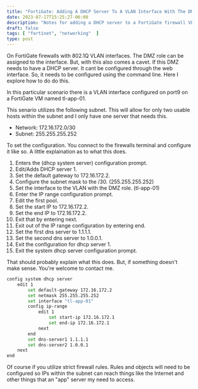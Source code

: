 ```yaml
---
title: "FortiGate: Adding A DHCP Server To A VLAN Interface With The DMZ Role"
date: 2023-07-17T15:25:27-06:00
description: "Notes for adding a DHCP server to a FortiGate firewall VLAN interface with the DMZ role through cli."
draft: false
tags: [ "fortinet", "networking"  ]
type: post
---
```


On FortiGate firewalls with 802.1Q VLAN interfaces. The DMZ role can be
assigned to the interface. But, with this also comes a cavet. If this
DMZ needs to have a DHCP server. It cant be configured through the web
interface. So, it needs to be configured using the command line. Here I
explore how to do do this.

In this particular scenario there is a VLAN interface configured on
port9 on a FortiGate VM named tl-app-01.

This senario utilizes the following subnet. This will allow for only two
usable hosts within the subnet and I only have one server that needs
this.

- Network: 172.16.172.0/30
- Subnet: 255.255.255.252

To set the configuration. You connect to the firewalls terminal and
configure it like so. A little explaination as to what this does.

1. Enters the (dhcp system server) configuration prompt.
2. Edit/Adds DHCP server 1.
3. Set the default gateway to 172.16.172.2.
4. Configure the subnet mask to the /30. (255.255.255.252)
5. Set the interface to the VLAN with the DMZ role. (tl-app-01)
6. Enter the IP range configuration prompt.
7. Edit the first pool.
8. Set the start IP to 172.16.172.2.
9. Set the end IP to 172.16.172.2.
10. Exit that by entering next.
11. Exit out of the IP range configuration by entering end.
12. Set the first dns server to 1.1.1.1.
13. Set the second dns server to 1.0.0.1.
14. Exit the configuration for dhcp server 1.
15. Exit the system dhcp server configuration prompt.

That should probably explain what this does. But, if something doesn't
make sense. You're welcome to contact me.

```sh
config system dhcp server
    edit 1
        set default-gateway 172.16.172.2
        set netmask 255.255.255.252
        set interface "tl-app-01"
        config ip-range
            edit 1
                set start-ip 172.16.172.1
                set end-ip 172.16.172.1
            next
        end
        set dns-server1 1.1.1.1
        set dns-server2 1.0.0.1
    next
end
```

Of course if you utilize strict firewall rules. Rules and objects will
need to be configured so IPs within the subnet can reach things like the
Internet and other things that an "app" server my need to access.

